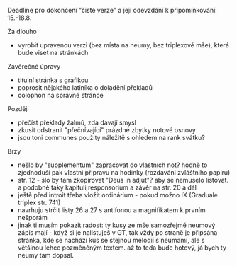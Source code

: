 Deadline pro dokončení "čisté verze" a její odevzdání k připomínkování: 15.-18.8.

Za dlouho

* vyrobit upravenou verzi (bez místa na neumy, bez triplexové mše), 
  která bude viset na stránkách

Závěrečné úpravy

* titulní stránka s grafikou
* poprosit nějakého latiníka o doladění překladů
* colophon na správné stránce

Později

* přečíst překlady žalmů, zda dávají smysl
* zkusit odstranit "přečnívající" prázdné zbytky notové osnovy
* jsou toni communes použity náležitě s ohledem na rank svátku?

Brzy

- nešlo by "supplementum" zapracovat do vlastních not? hodně to zjednoduší pak vlastní přípravu na hodinky (rozdávání zvláštního papíru)
- str. 12 - šlo by tam zkopírovat "Deus in adjut"? aby se nemuselo listovat. a podobně taky kapituli,responsorium a závěr na str. 20 a dál
- ještě před introit třeba vložit ordinárium - pokud možno IX (Graduale triplex str. 741)
- navrhuju strčit listy 26 a 27 s antifonou a magnifikatem k prvním nešporám
- jinak ti musím pokazit radost: ty kusy ze mše samozřejmě neumový zápis mají - když si je nalistuješ v GT, tak vždy po straně je připsána stránka, kde se nachází kus se stejnou melodií s neumami, ale s většinou lehce pozměněným textem. až to teda bude hotový, já bych ty neumy tam dopsal.
